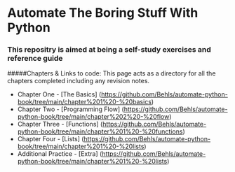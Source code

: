 # Automate The Boring Stuff With Python
###  This repositry is aimed at being a self-study exercises and reference guide 

#####Chapters & Links to code:
This page acts as a directory for all the chapters completed including any revision notes.
- Chapter One - [The Basics] (https://github.com/Behls/automate-python-book/tree/main/chapter%201%20-%20basics)
- Chapter Two - [Programming Flow] (https://github.com/Behls/automate-python-book/tree/main/chapter%202%20-%20flow)
- Chapter Three - [Functions] (https://github.com/Behls/automate-python-book/tree/main/chapter%201%20-%20functions)
- Chapter Four - [Lists] (https://github.com/Behls/automate-python-book/tree/main/chapter%201%20-%20lists)
- Additional Practice - [Extra] (https://github.com/Behls/automate-python-book/tree/main/chapter%201%20-%20lists)

